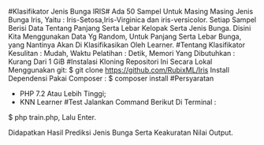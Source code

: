 #Klasifikator Jenis Bunga IRIS#
Ada 50 Sampel Untuk Masing Masing Jenis Bunga Iris, 
Yaitu : Iris-Setosa,Iris-Virginica dan iris-versicolor.
Setiap Sampel Berisi Data Tentang Panjang Serta Lebar Kelopak Serta Jenis Bunga. Disini Kita Menggunakan Data Yg Random, Untuk Panjang Serta Lebar Bunga, yang Nantinya Akan Di Klasifikasikan Oleh Learner.
#Tentang Klasifikator
Kesulitan : Mudah,
Waktu Pelatihan : Detik,
Memori Yang Dibutuhkan : Kurang Dari 1 GiB
#Instalasi
Kloning Repositori Ini Secara Lokal Menggunakan git:
$ git clone https://github.com/RubixML/Iris 
Install Dependensi Pakai Composer :
$ composer install
#Persyaratan
- PHP 7.2 Atau Lebih Tinggi;
- KNN Learner
#Test
Jalankan Command Berikut Di Terminal :

$ php train.php, Lalu Enter.

Didapatkan Hasil Prediksi Jenis Bunga Serta Keakuratan Nilai Output. 
